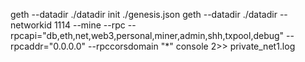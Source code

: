 geth --datadir ./datadir init ./genesis.json
geth --datadir ./datadir --networkid 1114 --mine --rpc --rpcapi="db,eth,net,web3,personal,miner,admin,shh,txpool,debug" --rpcaddr="0.0.0.0" --rpccorsdomain "*" console 2>> private_net1.log

